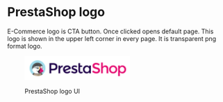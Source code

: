 # PrestaShop logo

E-Commerce logo is CTA button. Once clicked opens default page. This logo is shown in the upper left corner in every page. It is transparent png format logo.

<figure><img src="../../../../.gitbook/assets/image (7) (1) (1).png" alt=""><figcaption><p>PrestaShop logo UI</p></figcaption></figure>
